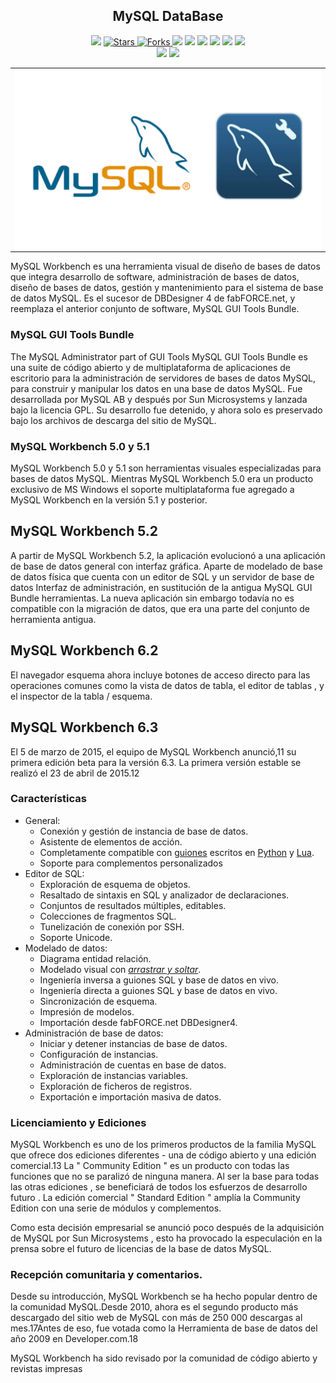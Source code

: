 
<h2 align="center"> MySQL DataBase</h2>

<p align="center">
  
   </a>
    <img src="https://img.shields.io/github/languages/top/BrianMarquez3/MySQL-DataBase?color=red">
  </a>
  <a href="https://github.com/BrianMarquez3/MySQL-DataBase/stargazers">
    <img src="https://img.shields.io/github/stars/BrianMarquez3/MySQL-DataBase.svg?style=flat" alt="Stars">
  </a>
  <a href="https://github.com/BrianMarquez3/MySQL-DataBase/network">
    <img src="https://img.shields.io/github/forks/BrianMarquez3/MySQL-DataBase.svg?style=flat" alt="Forks">
  </a>
    <img src="https://img.shields.io/github/v/tag/BrianMarquez3/MySQL-DataBase?color=gren&label=Version&logo=php">
    <img src="https://img.shields.io/github/v/tag/BrianMarquez3/MySQL-DataBase?color=red&label=Version&logo=php">
  </a>
  
  </a>
    <img src="https://img.shields.io/github/languages/code-size/BrianMarquez3/MySQL-DataBase">
  </a>
  
  </a>
    <img src="https://img.shields.io/github/downloads/BrianMarquez3/MySQL-DataBase/total?color=violet">
    <img src="https://img.shields.io/github/downloads/BrianMarquez3/MySQL-DataBase/total?color=green">
  </a>
   </a>
   <a href="https://github.com/BrianMarquez3/MySQL-DataBase/network">
    <img src="https://img.shields.io/badge/Plataform-Windows-blue">
  </a><br>
   <img src="https://img.shields.io/github/last-commit/BrianMarquez3/MySQL-DataBase?color=darkrose&style=for-the-badge">
  <img src="https://img.shields.io/github/languages/count/BrianMarquez3/MySQL-DataBase?style=for-the-badge">
</P>

  
<table align="center">
  <tr>
    <td align="center" style="padding=0;width=50%;">
      <img align="center" style="padding=0;" src="./images/mysql.png" />
    </td>
  </tr>
</table>

MySQL Workbench es una herramienta visual de diseño de bases de datos que integra desarrollo de software, administración de bases de datos, diseño de bases de datos, gestión y mantenimiento para el sistema de base de datos MySQL. Es el sucesor de DBDesigner 4 de fabFORCE.net, y reemplaza el anterior conjunto de software, MySQL GUI Tools Bundle.

### MySQL GUI Tools Bundle

The MySQL Administrator part of GUI Tools
MySQL GUI Tools Bundle es una suite de código abierto y de multiplataforma de aplicaciones de escritorio para la administración de servidores de bases de datos MySQL, para construir y manipular los datos en una base de datos MySQL. Fue desarrollada por MySQL AB y después por Sun Microsystems y lanzada bajo la licencia GPL. Su desarrollo fue detenido, y ahora solo es preservado bajo los archivos de descarga del sitio de MySQL.

### MySQL Workbench 5.0 y 5.1
MySQL Workbench 5.0 y 5.1 son herramientas visuales especializadas para bases de datos MySQL. Mientras MySQL Workbench 5.0 era un producto exclusivo de MS Windows el soporte multiplataforma fue agregado a MySQL Workbench en la versión 5.1 y posterior.

## MySQL Workbench 5.2
A partir de MySQL Workbench 5.2, la aplicación evolucionó a una aplicación de base de datos general con interfaz gráfica. Aparte de modelado de base de datos física que cuenta con un editor de SQL y un servidor de base de datos Interfaz de administración, en sustitución de la antigua MySQL GUI Bundle herramientas. La nueva aplicación sin embargo todavía no es compatible con la migración de datos, que era una parte del conjunto de herramienta antigua.

## MySQL Workbench 6.2
El navegador esquema ahora incluye botones de acceso directo para las operaciones comunes como la vista de datos de tabla, el editor de tablas , y el inspector de la tabla / esquema.

## MySQL Workbench 6.3
El 5 de marzo de 2015, el equipo de MySQL Workbench anunció,11​ su primera edición beta para la versión 6.3. La primera versión estable se realizó el 23 de abril de 2015.12​

### Características

<ul><li>General:
<ul><li>Conexión y gestión de instancia de base de datos.</li>
<li>Asistente de elementos de acción.</li>
<li>Completamente compatible con <a href="/wiki/Script" title="Script">guiones</a> escritos en <a href="/wiki/Python" title="Python">Python</a> y <a href="/wiki/Lua" title="Lua">Lua</a>.</li>
<li>Soporte para complementos personalizados</li></ul></li>
<li>Editor de SQL:
<ul><li>Exploración de esquema de objetos.</li>
<li>Resaltado de sintaxis en SQL y analizador de declaraciones.</li>
<li>Conjuntos de resultados múltiples, editables.</li>
<li>Colecciones de fragmentos SQL.</li>
<li>Tunelización de conexión por SSH.</li>
<li>Soporte Unicode.</li></ul></li>
<li>Modelado de datos:
<ul><li>Diagrama entidad relación.</li>
<li>Modelado visual con <a href="/wiki/Arrastrar_y_soltar#Arrastrar_y_soltar" class="mw-redirect" title="Arrastrar y soltar"><i>arrastrar y soltar</i></a>.</li>
<li>Ingeniería inversa a guiones SQL y base de datos en vivo.</li>
<li>Ingeniería directa a guiones SQL y base de datos en vivo.</li>
<li>Sincronización de esquema.</li>
<li>Impresión de modelos.</li>
<li>Importación desde fabFORCE.net DBDesigner4.</li></ul></li>
<li>Administración de base de datos:
<ul><li>Iniciar y detener instancias de base de datos.</li>
<li>Configuración de instancias.</li>
<li>Administración de cuentas en base de datos.</li>
<li>Exploración de instancias variables.</li>
<li>Exploración de ficheros de registros.</li>
<li>Exportación e importación masiva de datos.</li></ul></li></ul>

### Licenciamiento y Ediciones
MySQL Workbench es uno de los primeros productos de la familia MySQL que ofrece dos ediciones diferentes - una de código abierto y una edición comercial.13​ La " Community Edition " es un producto con todas las funciones que no se paralizó de ninguna manera. Al ser la base para todas las otras ediciones , se beneficiará de todos los esfuerzos de desarrollo futuro . La edición comercial " Standard Edition " amplía la Community Edition con una serie de módulos y complementos.

Como esta decisión empresarial se anunció poco después de la adquisición de MySQL por Sun Microsystems , esto ha provocado la especulación en la prensa sobre el futuro de licencias de la base de datos MySQL.

### Recepción comunitaria y comentarios.

Desde su introducción, MySQL Workbench se ha hecho popular dentro de la comunidad MySQL.Desde 2010, ahora es el segundo producto más descargado del sitio web de MySQL con más de 250 000 descargas al mes.17​ Antes de eso, fue votada como la Herramienta de base de datos del año 2009 en Developer.com.18​


MySQL Workbench ha sido revisado por la comunidad de código abierto y revistas impresas